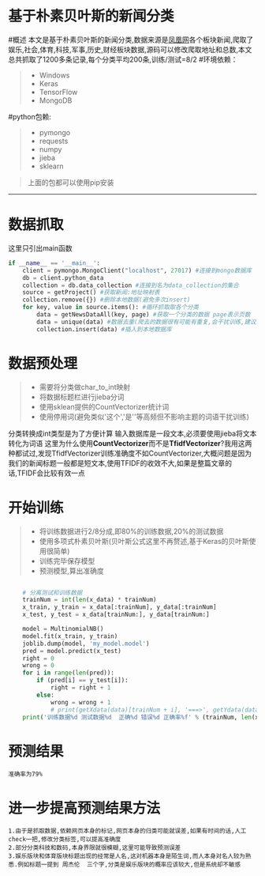 # 基于朴素贝叶斯的新闻分类

#概述
本文是基于朴素贝叶斯的新闻分类,数据来源是[凤凰网](http://imil.ifeng.com)各个板块新闻,爬取了娱乐,社会,体育,科技,军事,历史,财经板块数据,源码可以修改爬取地址和总数,本文总共抓取了1200多条记录,每个分类平均200条,训练/测试=8/2
#环境依赖：

> * Windows
> * Keras 
> * TensorFlow
> * MongoDB

#python包赖:
> * pymongo 
> * requests
> * numpy
> * jieba
> * sklearn


> 上面的包都可以使用pip安装

------

# 数据抓取
这里只引出main函数
```python
if __name__ == '__main__':
    client = pymongo.MongoClient("localhost", 27017) #连接到mongo数据库
    db = client.python_data
    collection = db.data_collection #连接到名为data_collection的集合
    source = getProject() #获取新闻:地址映射表
    collection.remove({}) #删除本地数据(避免多次insert)
    for key, value in source.items(): #循环抓取取各个分类
        data = getNewsDataAll(key, page) #获取一个分类的数据 page表示页数 
        data = unique(data) #数据去重(爬去的数据很有可能有重复,会干扰训练,建议去除)
        collection.insert(data) #插入到本地数据库
```


# 数据预处理 
> * 需要将分类做char_to_int映射
> * 将数据标题栏进行jieba分词
> * 使用sklean提供的CountVectorizer统计词
> * 使用停用词(避免类似'这个','是''等高频但不影响主题的词语干扰训练)


分类转换成int类型是为了方便计算
输入数据库是一段文本,必须要使用jieba将文本转化为词语
这里为什么使用**CountVectorizer**而不是**TfidfVectorizer**?我用这两种都试过,发现TfidfVectorizer训练准确度不如CountVectorizer,大概问题是因为我们的新闻标题一般都是短文本,使用TFIDF的收效不大,如果是整篇文章的话,TFIDF会比较有效一点

# 开始训练
> * 将训练数据进行2/8分成,即80%的训练数据,20%的测试数据
> * 使用多项式朴素贝叶斯(贝叶斯公式这里不再赘述,基于Keras的贝叶斯使用很简单)
> * 训练完毕保存模型
> * 预测模型,算出准确度

```python

    # 分离测试和训练数据
    trainNum = int(len(x_data) * trainNum)
    x_train, y_train = x_data[:trainNum], y_data[:trainNum]
    x_test, y_test = x_data[trainNum:], y_data[trainNum:]

    model = MultinomialNB()
    model.fit(x_train, y_train)
    joblib.dump(model, 'my_model.model')
    pred = model.predict(x_test)
    right = 0
    wrong = 0
    for i in range(len(pred)):
        if (pred[i] == y_test[i]):
            right = right + 1
        else:
            wrong = wrong + 1
            # print(getXdata(data)[trainNum + i], '===>', getYdata(data)[trainNum + i], int_to_class[pred[i]])
    print('训练数据%d 测试数据%d  正确%d 错误%d 正确率%f' % (trainNum, len(x_data) - trainNum, right, wrong, right / (right + wrong)))
```
# 预测结果
    准确率为79%
# 进一步提高预测结果方法
    1.由于是抓取数据,依赖网页本身的标记,网页本身的归类可能就误差,如果有时间的话,人工check一把,修改分类标签,可以提高准确度
    2.部分分类科技和数码,本身界限就很模糊,这里可能导致预测误差
    3.娱乐版块和体育版块标题出现的经常是人名,这对机器本身是陌生词,而人本身对名人较为熟悉.例如标题一提到 周杰伦  三个字,分类是娱乐版块的概率应该较大,但是系统却不敏感


